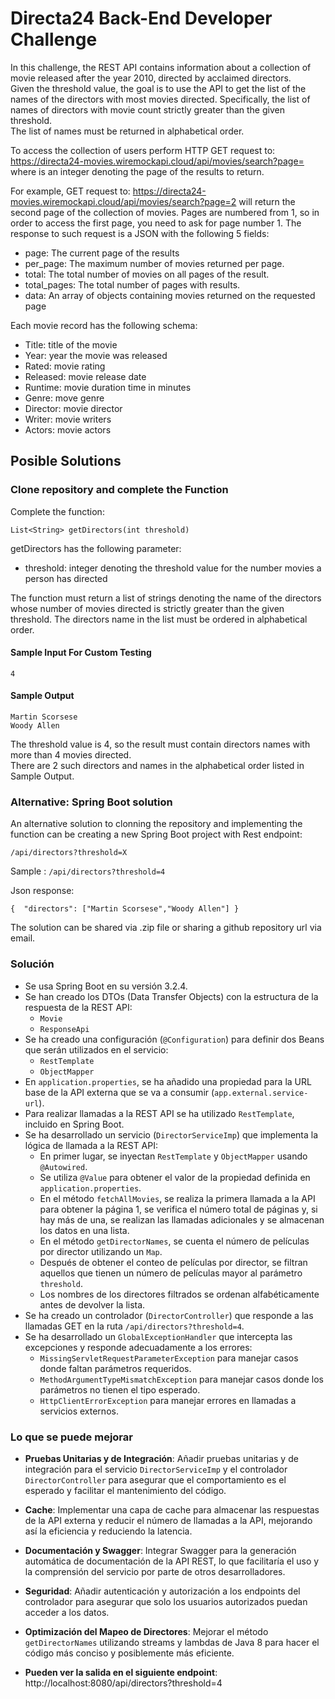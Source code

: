 # Directa24 Back-End Developer Challenge 

In this challenge, the REST API contains information about a collection of movie released after the year 2010, directed by acclaimed directors.  
Given the threshold value, the goal is to use the API to get the list of the names of the directors with most movies directed. Specifically, the list of names of directors with movie count strictly greater than the given threshold.   
The list of names must be returned in alphabetical order.  

To access the collection of users perform HTTP GET request to:
https://directa24-movies.wiremockapi.cloud/api/movies/search?page=<pageNumber>
where <pageNumber> is an integer denoting the page of the results to return.

For example, GET request to:
https://directa24-movies.wiremockapi.cloud/api/movies/search?page=2
will return the second page of the collection of movies. Pages are numbered from 1, so in order to access the first page, you need to ask for page number 1.
The response to such request is a JSON with the following 5 fields:

- page: The current page of the results  
- per_page: The maximum number of movies returned per page.  
- total: The total number of movies on all pages of the result.  
- total_pages: The total number of pages with results.  
- data: An array of objects containing movies returned on the requested page  

Each movie record has the following schema:  
- Title: title of the movie  
- Year: year the movie was released  
- Rated: movie rating  
- Released: movie release date  
- Runtime: movie duration time in minutes  
- Genre: move genre  
- Director: movie director  
- Writer: movie writers  
- Actors: movie actors  

## Posible Solutions
### Clone repository and complete the Function
  
Complete the function:

    List<String> getDirectors(int threshold)

getDirectors has the following parameter:
- threshold: integer denoting the threshold value for the number movies a person has directed

The function must return a list of strings denoting the name of the directors whose number of movies directed is strictly greater than the given threshold. 
The directors name in the list must be ordered in alphabetical order.


#### Sample Input For Custom Testing
    4  
#### Sample Output
    Martin Scorsese
    Woody Allen
    
The threshold value is 4, so the result must contain directors names with more than 4 movies directed.   
There are 2 such directors and names in the alphabetical order listed in Sample Output.

### Alternative: Spring Boot solution

An alternative solution to clonning the repository and implementing the function can be creating a new Spring Boot project with Rest endpoint:       
```
/api/directors?threshold=X
```

Sample : `/api/directors?threshold=4`

Json response:
```
{  "directors": ["Martin Scorsese","Woody Allen"] }
```

The solution can be shared via .zip file or sharing a github repository url via email. 



### Solución
* Se usa Spring Boot en su versión 3.2.4.
* Se han creado los DTOs (Data Transfer Objects) con la estructura de la respuesta de la REST API:
    - `Movie`
    - `ResponseApi`
* Se ha creado una configuración (`@Configuration`) para definir dos Beans que serán utilizados en el servicio:
    - `RestTemplate`
    - `ObjectMapper`
* En `application.properties`, se ha añadido una propiedad para la URL base de la API externa que se va a consumir (`app.external.service-url`).
* Para realizar llamadas a la REST API se ha utilizado `RestTemplate`, incluido en Spring Boot.
* Se ha desarrollado un servicio (`DirectorServiceImp`) que implementa la lógica de llamada a la REST API:
    - En primer lugar, se inyectan `RestTemplate` y `ObjectMapper` usando `@Autowired`.
    - Se utiliza `@Value` para obtener el valor de la propiedad definida en `application.properties`.
    - En el método `fetchAllMovies`, se realiza la primera llamada a la API para obtener la página 1, se verifica el número total de páginas y, si hay más de una, se realizan las llamadas adicionales y se almacenan los datos en una lista.
    - En el método `getDirectorNames`, se cuenta el número de películas por director utilizando un `Map`.
    - Después de obtener el conteo de películas por director, se filtran aquellos que tienen un número de películas mayor al parámetro `threshold`.
    - Los nombres de los directores filtrados se ordenan alfabéticamente antes de devolver la lista.
* Se ha creado un controlador (`DirectorController`) que responde a las llamadas GET en la ruta `/api/directors?threshold=4`.
* Se ha desarrollado un `GlobalExceptionHandler` que intercepta las excepciones y responde adecuadamente a los errores:
    - `MissingServletRequestParameterException` para manejar casos donde faltan parámetros requeridos.
    - `MethodArgumentTypeMismatchException` para manejar casos donde los parámetros no tienen el tipo esperado.
    - `HttpClientErrorException` para manejar errores en llamadas a servicios externos.

### Lo que se puede mejorar
* **Pruebas Unitarias y de Integración**: Añadir pruebas unitarias y de integración para el servicio `DirectorServiceImp` y el controlador `DirectorController` para asegurar que el comportamiento es el esperado y facilitar el mantenimiento del código.
* **Cache**: Implementar una capa de cache para almacenar las respuestas de la API externa y reducir el número de llamadas a la API, mejorando así la eficiencia y reduciendo la latencia.
* **Documentación y Swagger**: Integrar Swagger para la generación automática de documentación de la API REST, lo que facilitaría el uso y la comprensión del servicio por parte de otros desarrolladores.
* **Seguridad**: Añadir autenticación y autorización a los endpoints del controlador para asegurar que solo los usuarios autorizados puedan acceder a los datos.
* **Optimización del Mapeo de Directores**: Mejorar el método `getDirectorNames` utilizando streams y lambdas de Java 8 para hacer el código más conciso y posiblemente más eficiente.


* **Pueden ver la salida en el siguiente endpoint**: http://localhost:8080/api/directors?threshold=4  


